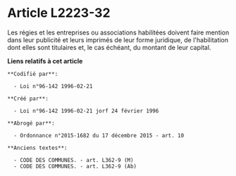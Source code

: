 # Article L2223-32

Les régies et les entreprises ou associations habilitées doivent faire mention dans leur publicité et leurs imprimés de leur
forme juridique, de l'habilitation dont elles sont titulaires et, le cas échéant, du montant de leur capital.

**Liens relatifs à cet article**

	**Codifié par**:

	  - Loi n°96-142 1996-02-21

	**Créé par**:

	  - Loi n°96-142 1996-02-21 jorf 24 février 1996

	**Abrogé par**:

	  - Ordonnance n°2015-1682 du 17 décembre 2015 - art. 10

	**Anciens textes**:

	  - CODE DES COMMUNES. - art. L362-9 (M)
	  - CODE DES COMMUNES. - art. L362-9 (Ab)

